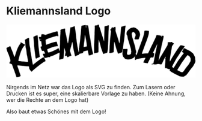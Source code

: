 # Kliemannsland Logo

![Kliemannsland](kliemannsland_logo.svg)

Nirgends im Netz war das Logo als SVG zu finden.
Zum Lasern oder Drucken ist es super, eine skalierbare Vorlage zu haben.
(Keine Ahnung, wer die Rechte an dem Logo hat)

Also baut etwas Schönes mit dem Logo!
